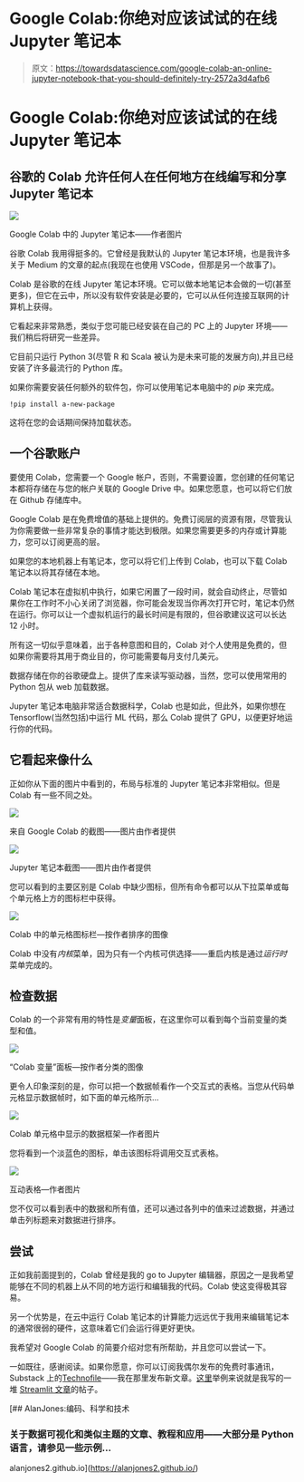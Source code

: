 # Google Colab:你绝对应该试试的在线 Jupyter 笔记本

> 原文：<https://towardsdatascience.com/google-colab-an-online-jupyter-notebook-that-you-should-definitely-try-2572a3d4afb6>

# Google Colab:你绝对应该试试的在线 Jupyter 笔记本

## 谷歌的 Colab 允许任何人在任何地方在线编写和分享 Jupyter 笔记本

![](img/16bf8c1973a17fe2927941335db7a327.png)

Google Colab 中的 Jupyter 笔记本——作者图片

谷歌 Colab 我用得挺多的。它曾经是我默认的 Jupyter 笔记本环境，也是我许多关于 Medium 的文章的起点(我现在也使用 VSCode，但那是另一个故事了)。

Colab 是谷歌的在线 Jupyter 笔记本环境。它可以做本地笔记本会做的一切(甚至更多)，但它在云中，所以没有软件安装是必要的，它可以从任何连接互联网的计算机上获得。

它看起来非常熟悉，类似于您可能已经安装在自己的 PC 上的 Jupyter 环境——我们稍后将研究一些差异。

它目前只运行 Python 3(尽管 R 和 Scala 被认为是未来可能的发展方向),并且已经安装了许多最流行的 Python 库。

如果你需要安装任何额外的软件包，你可以使用笔记本电脑中的 *pip* 来完成。

```
!pip install a-new-package
```

这将在您的会话期间保持加载状态。

## 一个谷歌账户

要使用 Colab，您需要一个 Google 帐户，否则，不需要设置，您创建的任何笔记本都将存储在与您的帐户关联的 Google Drive 中。如果您愿意，也可以将它们放在 Github 存储库中。

Google Colab 是在免费增值的基础上提供的。免费订阅层的资源有限，尽管我认为你需要做一些非常复杂的事情才能达到极限。如果您需要更多的内存或计算能力，您可以订阅更高的层。

如果您的本地机器上有笔记本，您可以将它们上传到 Colab，也可以下载 Colab 笔记本以将其存储在本地。

Colab 笔记本在虚拟机中执行，如果它闲置了一段时间，就会自动终止，尽管如果你在工作时不小心关闭了浏览器，你可能会发现当你再次打开它时，笔记本仍然在运行。你可以让一个虚拟机运行的最长时间是有限的，但谷歌建议这可以长达 12 小时。

所有这一切似乎意味着，出于各种意图和目的，Colab 对个人使用是免费的，但如果你需要将其用于商业目的，你可能需要每月支付几美元。

数据存储在你的谷歌硬盘上。提供了库来读写驱动器，当然，您可以使用常用的 Python 包从 web 加载数据。

Jupyter 笔记本电脑非常适合数据科学，Colab 也是如此，但此外，如果你想在 Tensorflow(当然包括)中运行 ML 代码，那么 Colab 提供了 GPU，以便更好地运行你的代码。

## 它看起来像什么

正如你从下面的图片中看到的，布局与标准的 Jupyter 笔记本非常相似。但是 Colab 有一些不同之处。

![](img/02853d587afc6178f0426daa68a44ee0.png)

来自 Google Colab 的截图——图片由作者提供

![](img/6244e3cce28f1af8cd4d81d289dfdbcc.png)

Jupyter 笔记本截图——图片由作者提供

您可以看到的主要区别是 Colab 中缺少图标，但所有命令都可以从下拉菜单或每个单元格上方的图标栏中获得。

![](img/5d0969e7e0681e81244ec3fc75982b43.png)

Colab 中的单元格图标栏—按作者排序的图像

Colab 中没有*内核*菜单，因为只有一个内核可供选择——重启内核是通过*运行时*菜单完成的。

## 检查数据

Colab 的一个非常有用的特性是*变量*面板，在这里你可以看到每个当前变量的类型和值。

![](img/de81edbf1929259be761daafaa800c37.png)

“Colab 变量”面板—按作者分类的图像

更令人印象深刻的是，你可以把一个数据帧看作一个交互式的表格。当您从代码单元格显示数据帧时，如下面的单元格所示…

![](img/a95c856ab07d36893513458b7b42468d.png)

Colab 单元格中显示的数据框架—作者图片

您将看到一个淡蓝色的图标，单击该图标将调用交互式表格。

![](img/544ffb8d123a715c8011468f52263bec.png)

互动表格—作者图片

您不仅可以看到表中的数据和所有值，还可以通过各列中的值来过滤数据，并通过单击列标题来对数据进行排序。

## 尝试

正如我前面提到的，Colab 曾经是我的 go to Jupyter 编辑器，原因之一是我希望能够在不同的机器上从不同的地方运行和编辑我的代码。Colab 使这变得极其容易。

另一个优势是，在云中运行 Colab 笔记本的计算能力远远优于我用来编辑笔记本的通常很弱的硬件，这意味着它们会运行得更好更快。

我希望对 Google Colab 的简要介绍对您有所帮助，并且您可以尝试一下。

一如既往，感谢阅读。如果你愿意，你可以订阅我偶尔发布的免费时事通讯，Substack 上的[Technofile](https://technofile.substack.com/)——我在那里发布新文章。[这里](https://technofile.substack.com/p/streamlit-special)举例来说就是我写的一堆 [Streamlit 文章](https://technofile.substack.com/p/streamlit-special)的帖子。

[](https://alanjones2.github.io/) [## AlanJones:编码、科学和技术

### 关于数据可视化和类似主题的文章、教程和应用——大部分是 Python 语言，请参见一些示例…

alanjones2.github.io](https://alanjones2.github.io/)